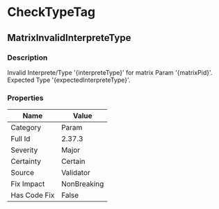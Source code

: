 ﻿---  
uid: Validator_2_37_3  
---

# CheckTypeTag

## MatrixInvalidInterpreteType

### Description

Invalid Interprete\/Type '{interpreteType}' for matrix Param '{matrixPid}'. Expected Type '{expectedInterpreteType}'.

### Properties

| Name         | Value       |
| ------------ | ----------- |
| Category     | Param       |
| Full Id      | 2.37.3      |
| Severity     | Major       |
| Certainty    | Certain     |
| Source       | Validator   |
| Fix Impact   | NonBreaking |
| Has Code Fix | False       |
